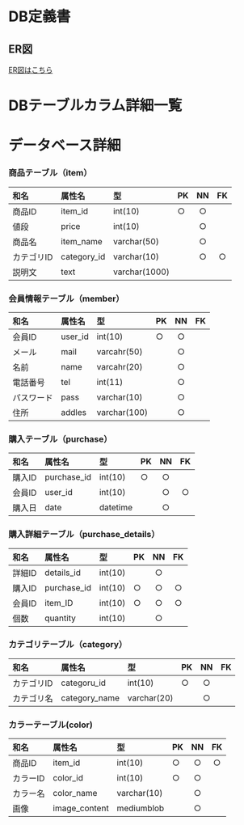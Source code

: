 # DB定義書
 ## ER図
 [ER図はこちら]( https://github.com/Aso2001007/System4/blob/main/06_DB/ER%E5%9B%B3.md "ER図はこちら" )

 # DBテーブルカラム詳細一覧

 # データベース詳細

 ### 商品テーブル（item）
 |和名|属性名|型|PK|NN|FK|
 |:---|:---|:---|:---|:---:|:----:|
 |商品ID|item_id|int(10)|○|○||
 |値段|price|int(10)||○||
 |商品名|item_name|varchar(50)||○||
 |カテゴリID|category_id|varchar(10)||○|○|
 |説明文|text|varchar(1000)||||

 ### 会員情報テーブル（member）
 |和名|属性名|型|PK|NN|FK|
 |:---|:---|:---|:---|:---:|:----:|
 |会員ID|user_id|int(10)|○|○||
 |メール|mail|varcahr(50)||○||
 |名前|name|varcahr(20)||○||
 |電話番号|tel|int(11)||○||
 |パスワード|pass|varchar(10)||○||
 |住所|addles|varchar(100)||○||

 ### 購入テーブル（purchase）
 |和名|属性名|型|PK|NN|FK|
 |:---|:---|:---|:---|:---:|:----:|
 |購入ID|purchase_id|int(10)|○|○||
 |会員ID|user_id|int(10)||○|○|
 |購入日|date|datetime||○||

 ### 購入詳細テーブル（purchase_details）
 |和名|属性名|型|PK|NN|FK|
 |:---|:---|:---|:---|:---:|:----:|
 |詳細ID|details_id|int(10)||○||
 |購入ID|purchase_id|int(10)|○|○|○|
 |会員ID|item_ID|int(10)|○|○|○|
 |個数|quantity|int(10)||○||

 ### カテゴリテーブル（category）
 |和名|属性名|型|PK|NN|FK|
 |:---|:---|:---|:---|:---:|:----:|
 |カテゴリID|categoru_id|int(10)|○|○||
 |カテゴリ名|category_name|varchar(20)||○||

 ### カラーテーブル(color)
 |和名|属性名|型|PK|NN|FK|
 |:---|:---|:---|:---|:---:|:----:|
 |商品ID|item_id|int(10)|○|○|○|
 |カラーID|color_id|int(10)|○|○||
 |カラー名|color_name|varchar(10)||○||
 |画像|image_content|mediumblob||○||
